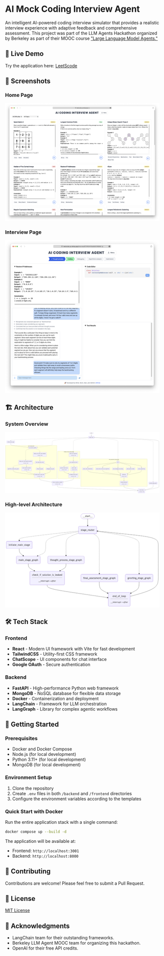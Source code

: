 # AI Mock Coding Interview Agent

An intelligent AI-powered coding interview simulator that provides a realistic interview experience with adaptive feedback and comprehensive assessment.
This project was part of the LLM Agents Hackathon organized by Berkeley as part of their MOOC course ["Large Language Model Agents."](https://llmagents-learning.org/f24)

## 🚀 Live Demo
Try the application here: [LeetScode](https://leetscode.up.railway.app)

## 📸 Screenshots

### Home Page
![Application Screenshot](screenshots/home_page.png)

### Interview Page
![Application Screenshot](screenshots/interview_page.png)

## 🏗️ Architecture

### System Overview
![Main System Architecture](backend/agents/graph_diagrams/main_graph.png)

### High-level Architecture
![High level](backend/agents/graph_diagrams/main_graph_high_level.png)

## 🛠️ Tech Stack

### Frontend
- **React** - Modern UI framework with Vite for fast development
- **TailwindCSS** - Utility-first CSS framework
- **ChatScope** - UI components for chat interface
- **Google OAuth** - Secure authentication

### Backend
- **FastAPI** - High-performance Python web framework
- **MongoDB** - NoSQL database for flexible data storage
- **Docker** - Containerization and deployment
- **LangChain** - Framework for LLM orchestration
- **LangGraph** - Library for complex agentic workflows

## 🚀 Getting Started

### Prerequisites
- Docker and Docker Compose
- Node.js (for local development)
- Python 3.11+ (for local development)
- MongoDB (for local development)

### Environment Setup
1. Clone the repository
2. Create `.env` files in both `/backend` and `/frontend` directories
3. Configure the environment variables according to the templates

### Quick Start with Docker
Run the entire application stack with a single command:

```bash
docker compose up --build -d
```
The application will be available at:
- Frontend: `http://localhost:3001`
- Backend: `http://localhost:8000`

## 🤝 Contributing
Contributions are welcome! Please feel free to submit a Pull Request.

## 📄 License
[MIT License](LICENSE)

## 🙏 Acknowledgments
- LangChain team for their outstanding frameworks.
- Berkeley LLM Agent MOOC team for organizing this hackathon.
- OpenAI for their free API credits.
